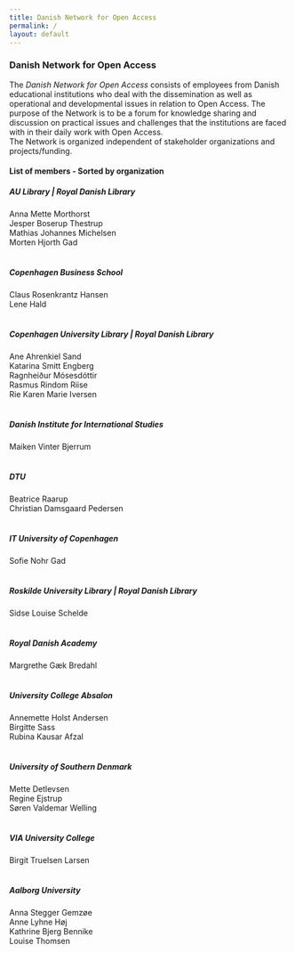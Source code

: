 ```yaml
---
title: Danish Network for Open Access 
permalink: /
layout: default
---
```


### Danish Network for Open Access

The _Danish Network for Open Access_ consists of employees from Danish educational institutions 
who deal with the dissemination as well as operational and developmental issues in relation to Open Access. 
The purpose of the Network is to be a forum for knowledge sharing and discussion on practical issues and challenges 
that the institutions are faced with in their daily work with Open Access.<br/> 
The Network is organized independent of stakeholder organizations and projects/funding.

#### List of members - Sorted by organization

##### AU Library | Royal Danish Library
Anna Mette Morthorst<br/>
Jesper Boserup Thestrup<br/>
Mathias Johannes Michelsen<br/>
Morten Hjorth Gad<br/><br/>

##### Copenhagen Business School
Claus Rosenkrantz Hansen<br/>
Lene Hald<br/><br/>

##### Copenhagen University Library | Royal Danish Library
Ane Ahrenkiel Sand<br/>
Katarina Smitt Engberg<br/>
Ragnheiður Mósesdóttir<br/>
Rasmus Rindom Riise<br/>
Rie Karen Marie Iversen<br/><br/>

##### Danish Institute for International Studies
Maiken Vinter Bjerrum<br/><br/>

##### DTU
Beatrice Raarup<br/>
Christian Damsgaard Pedersen<br/><br/>

##### IT University of Copenhagen
Sofie Nohr Gad<br/><br/>

##### Roskilde University Library | Royal Danish Library
Sidse Louise Schelde<br/><br/>

##### Royal Danish Academy
Margrethe Gæk Bredahl<br/><br/>

##### University College Absalon
Annemette Holst Andersen<br/>
Birgitte Sass<br/>
Rubina Kausar Afzal<br/><br/>

##### University of Southern Denmark
Mette Detlevsen<br/>
Regine Ejstrup<br/>
Søren Valdemar Welling<br/><br/>

##### VIA University College
Birgit Truelsen Larsen<br/><br/>

##### Aalborg University
Anna Stegger Gemzøe<br/>
Anne Lyhne Høj<br/>
Kathrine Bjerg Bennike<br/> 
Louise Thomsen<br/>
